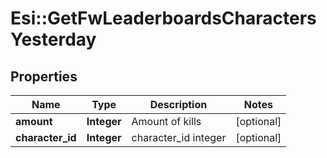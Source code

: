 # Esi::GetFwLeaderboardsCharactersYesterday

## Properties
Name | Type | Description | Notes
------------ | ------------- | ------------- | -------------
**amount** | **Integer** | Amount of kills | [optional] 
**character_id** | **Integer** | character_id integer | [optional] 


